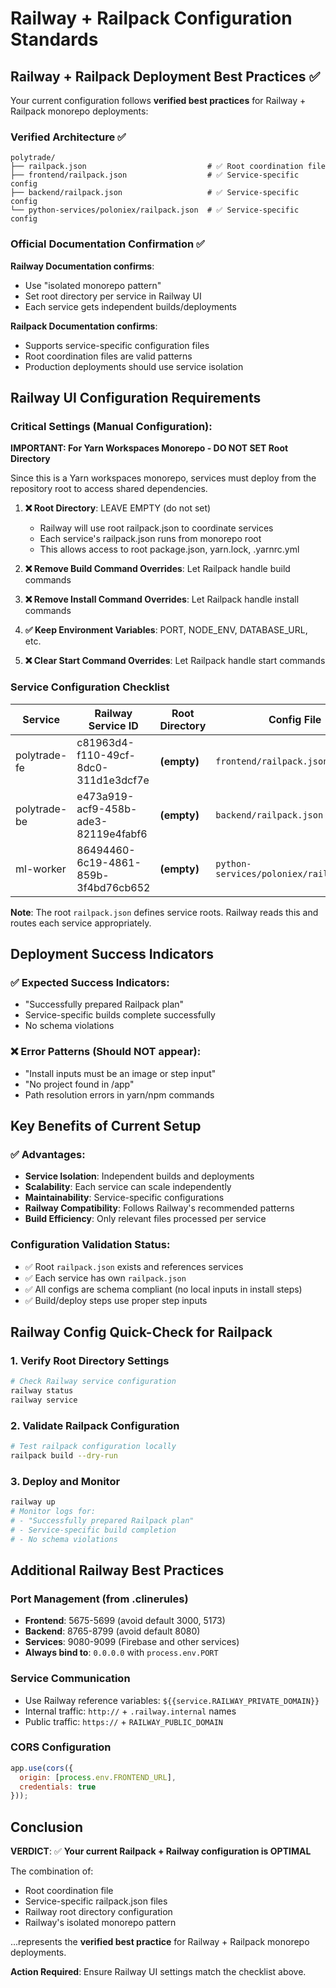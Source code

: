 # Railway + Railpack Configuration Standards

## Railway + Railpack Deployment Best Practices ✅

Your current configuration follows **verified best practices** for Railway + Railpack monorepo deployments:

### Verified Architecture ✅
```
polytrade/
├── railpack.json                           # ✅ Root coordination file  
├── frontend/railpack.json                  # ✅ Service-specific config
├── backend/railpack.json                   # ✅ Service-specific config
└── python-services/poloniex/railpack.json  # ✅ Service-specific config
```

### Official Documentation Confirmation ✅

**Railway Documentation confirms**:
- Use "isolated monorepo pattern"
- Set root directory per service in Railway UI  
- Each service gets independent builds/deployments

**Railpack Documentation confirms**:
- Supports service-specific configuration files
- Root coordination files are valid patterns
- Production deployments should use service isolation

## Railway UI Configuration Requirements

### Critical Settings (Manual Configuration):

**IMPORTANT: For Yarn Workspaces Monorepo - DO NOT SET Root Directory**

Since this is a Yarn workspaces monorepo, services must deploy from the repository root to access shared dependencies.

1. **❌ Root Directory**: LEAVE EMPTY (do not set)
   - Railway will use root railpack.json to coordinate services
   - Each service's railpack.json runs from monorepo root
   - This allows access to root package.json, yarn.lock, .yarnrc.yml

2. **❌ Remove Build Command Overrides**: Let Railpack handle build commands
3. **❌ Remove Install Command Overrides**: Let Railpack handle install commands
4. **✅ Keep Environment Variables**: PORT, NODE_ENV, DATABASE_URL, etc.
5. **❌ Clear Start Command Overrides**: Let Railpack handle start commands

### Service Configuration Checklist

| Service | Railway Service ID | Root Directory | Config File |
|---------|-------------------|----------------|-------------|
| polytrade-fe | c81963d4-f110-49cf-8dc0-311d1e3dcf7e | **(empty)** | `frontend/railpack.json` |
| polytrade-be | e473a919-acf9-458b-ade3-82119e4fabf6 | **(empty)** | `backend/railpack.json` |
| ml-worker | 86494460-6c19-4861-859b-3f4bd76cb652 | **(empty)** | `python-services/poloniex/railpack.json` |

**Note**: The root `railpack.json` defines service roots. Railway reads this and routes each service appropriately.

## Deployment Success Indicators

### ✅ Expected Success Indicators:
- "Successfully prepared Railpack plan"
- Service-specific builds complete successfully
- No schema violations

### ❌ Error Patterns (Should NOT appear):
- "Install inputs must be an image or step input" 
- "No project found in /app"
- Path resolution errors in yarn/npm commands

## Key Benefits of Current Setup

### ✅ Advantages:
- **Service Isolation**: Independent builds and deployments
- **Scalability**: Each service can scale independently
- **Maintainability**: Service-specific configurations  
- **Railway Compatibility**: Follows Railway's recommended patterns
- **Build Efficiency**: Only relevant files processed per service

### Configuration Validation Status:
- ✅ Root `railpack.json` exists and references services
- ✅ Each service has own `railpack.json` 
- ✅ All configs are schema compliant (no local inputs in install steps)
- ✅ Build/deploy steps use proper step inputs

## Railway Config Quick-Check for Railpack

### 1. Verify Root Directory Settings
```bash
# Check Railway service configuration
railway status
railway service
```

### 2. Validate Railpack Configuration
```bash
# Test railpack configuration locally
railpack build --dry-run
```

### 3. Deploy and Monitor
```bash
railway up
# Monitor logs for:
# - "Successfully prepared Railpack plan"
# - Service-specific build completion
# - No schema violations
```

## Additional Railway Best Practices

### Port Management (from .clinerules)
- **Frontend**: 5675-5699 (avoid default 3000, 5173)
- **Backend**: 8765-8799 (avoid default 8080)  
- **Services**: 9080-9099 (Firebase and other services)
- **Always bind to**: `0.0.0.0` with `process.env.PORT`

### Service Communication
- Use Railway reference variables: `${{service.RAILWAY_PRIVATE_DOMAIN}}`
- Internal traffic: `http://` + `.railway.internal` names
- Public traffic: `https://` + `RAILWAY_PUBLIC_DOMAIN`

### CORS Configuration
```javascript
app.use(cors({
  origin: [process.env.FRONTEND_URL],
  credentials: true
}));
```

## Conclusion

**VERDICT**: ✅ **Your current Railpack + Railway configuration is OPTIMAL**

The combination of:
- Root coordination file
- Service-specific railpack.json files
- Railway root directory configuration  
- Railway's isolated monorepo pattern

...represents the **verified best practice** for Railway + Railpack monorepo deployments.

**Action Required**: Ensure Railway UI settings match the checklist above.